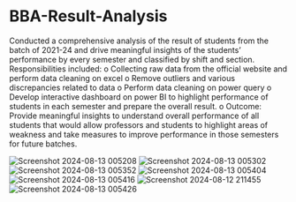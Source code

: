 # BBA-Result-Analysis

Conducted a comprehensive analysis of the result of students from the batch of 2021-24 and drive meaningful insights of the students’ performance by every semester and classified by shift and section. Responsibilities included:
o	Collecting raw data from the official website and perform data cleaning on excel
o	Remove outliers and various discrepancies related to data
o	Perform data cleaning on power query
o	Develop interactive dashboard on power BI to highlight performance of students in each semester and prepare the overall result.
o	Outcome: Provide meaningful insights to understand overall performance of all students that would allow professors and students to highlight areas of weakness and take measures to improve performance in those semesters for future batches.

![Screenshot 2024-08-13 005208](https://github.com/user-attachments/assets/dee67f45-8e7e-461d-8f7e-e8243aad483f)
![Screenshot 2024-08-13 005302](https://github.com/user-attachments/assets/3b024bb2-3fd5-42fd-86d2-6f255803f004)
![Screenshot 2024-08-13 005352](https://github.com/user-attachments/assets/4bbf6abc-cf28-4c39-bd5d-e646c9e1def6)
![Screenshot 2024-08-13 005404](https://github.com/user-attachments/assets/4c705b3a-5ed2-4004-99ab-313597e6fb2c)
![Screenshot 2024-08-13 005416](https://github.com/user-attachments/assets/d4c20382-7a8c-49c4-96f0-9ab66bbc4852)
![Screenshot 2024-08-12 211455](https://github.com/user-attachments/assets/c2ff671e-fba0-41db-b824-4a2f6b64c00a)
![Screenshot 2024-08-13 005426](https://github.com/user-attachments/assets/7f114623-f2ca-492a-907a-b8860651948e)
